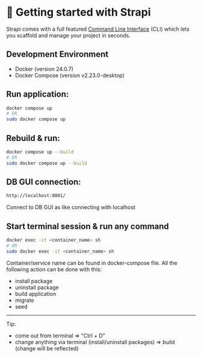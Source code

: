 # 🚀 Getting started with Strapi

Strapi comes with a full featured [Command Line Interface](https://docs.strapi.io/dev-docs/cli) (CLI) which lets you scaffold and manage your project in seconds.

## Development Environment

- Docker (version 24.0.7)
- Docker Compose (version v2.23.0-desktop)


## Run application:

```bash
docker compose up
# OR
sudo docker compose up
```


## Rebuild & run:
```bash
docker compose up --build
# OR
sudo docker compose up --build
```


## DB GUI connection:
```bash
http://localhost:8001/
```
Connect to DB GUI as like connecting with localhost



## Start terminal session & run any command
```bash
docker exec -it <container_name> sh
# OR
sudo docker exec -it <container_name> sh
```
Container/service name can be found in docker-compose file. All the following action can be done with this:

- install package
- uninstall package
- build application
- migrate
- seed

---

Tip:
- come out from terminal => "Ctrl + D"
- change anything via terminal (install/uninstall packages) => build (change will be reflected)